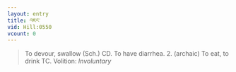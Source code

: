 ```yaml
---
layout: entry
title: འཇང་
vid: Hill:0550
vcount: 0
---
```

> To devour, swallow (Sch\.) CD\. To have diarrhea\. 2\. (archaic) To eat, to drink TC\.
> Volition: _Involuntary_


